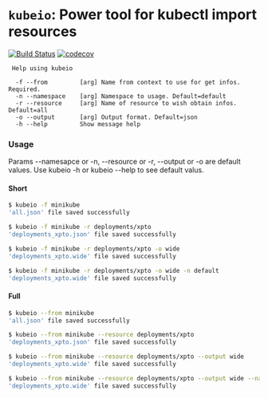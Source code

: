 # `kubeio`: Power tool for kubectl import resources
[![Build Status](https://travis-ci.org/FCesar/kubeio.svg?branch=master)](https://travis-ci.org/FCesar/kubeio)
[![codecov](https://codecov.io/gh/FCesar/kubeio/branch/master/graph/badge.svg)](https://codecov.io/gh/FCesar/kubeio)
```
 Help using kubeio

  -f --from         [arg] Name from context to use for get infos. Required.
  -n --namespace    [arg] Namespace to usage. Default=default
  -r --resource     [arg] Name of resource to wish obtain infos. Default=all
  -o --output       [arg] Output format. Default=json
  -h --help         Show message help
```

### Usage
Params --namesapce or -n, --resource or -r, --output or -o are default values. 
Use kubeio -h or kubeio --help to see default valus.
#### Short 
```sh
$ kubeio -f minikube          
'all.json' file saved successfully

$ kubeio -f minikube -r deployments/xpto          
'deployments_xpto.json' file saved successfully

$ kubeio -f minikube -r deployments/xpto -o wide      
'deployments_xpto.wide' file saved successfully

$ kubeio -f minikube -r deployments/xpto -o wide -n default      
'deployments_xpto.wide' file saved successfully
```

#### Full 
```sh
$ kubeio --from minikube          
'all.json' file saved successfully

$ kubeio --from minikube --resource deployments/xpto          
'deployments_xpto.json' file saved successfully

$ kubeio --from minikube --resource deployments/xpto --output wide      
'deployments_xpto.wide' file saved successfully

$ kubeio --from minikube --resource deployments/xpto --output wide --namespace default      
'deployments_xpto.wide' file saved successfully
```
